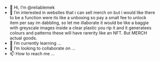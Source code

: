 - 👋 Hi, I’m @reliablemek
- 👀 I’m interested in websites that i can sell merch on but i would like there to be a function were its like a unboxing so pay a small fee to unlock item per say im dabbling, so let me illaborate it would be like a baggie with greyscale images inside a clear plastic you rip it and it generatees colours and patterns 
these will have rarerity like an NFT. But MERCH actual goods.
- 🌱 I’m currently learning ...
- 💞️ I’m looking to collaborate on ...
- 📫 How to reach me ...

<!---
reliable/mek is a ✨ special ✨ repository because its `README.md` (this file) appears on your GitHub profile.
You can click the Preview link to take a look at your changes.
--->
